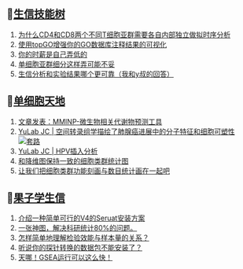 ## 📝[生信技能树](https://github.com/ixxmu/mp_duty/issues?q=label%3A%E7%94%9F%E4%BF%A1%E6%8A%80%E8%83%BD%E6%A0%91+is%3Aclosed)
<!-- 1issueTable -->

1. [为什么CD4和CD8两个不同T细胞亚群需要各自内部独立做拟时序分析](https://github.com/ixxmu/mp_duty/issues/4278) 
2. [使用topGO增强你的GO数据库注释结果的可视化](https://github.com/ixxmu/mp_duty/issues/4212) 
3. [你的时薪是自己弄低的](https://github.com/ixxmu/mp_duty/issues/4203) 
4. [单细胞亚群细分这样弄可能不妥](https://github.com/ixxmu/mp_duty/issues/4202) 
5. [生信分析和实验结果哪个更可靠（我和y叔的回答）](https://github.com/ixxmu/mp_duty/issues/4199) 
<!-- 1issueTable -->
## 📝[单细胞天地](https://github.com/ixxmu/mp_duty/issues?q=label%3A%E5%8D%95%E7%BB%86%E8%83%9E%E5%A4%A9%E5%9C%B0+is%3Aclosed)
<!-- 2issueTable -->

1. [文章发表：MMINP-微生物相关代谢物预测工具](https://github.com/ixxmu/mp_duty/issues/4279) 
2. [YuLab JC | 空间转录组学描绘了肺腺癌进展中的分子特征和细胞可塑性](https://github.com/ixxmu/mp_duty/issues/4234) [![套路](https://img.shields.io/github/labels/ixxmu/mp_duty/套路)](https://github.com/ixxmu/mp_duty/labels/套路)
3. [YuLab JC | HPV插入分析](https://github.com/ixxmu/mp_duty/issues/4205) 
4. [和降维图保持一致的细胞类群统计图](https://github.com/ixxmu/mp_duty/issues/4173) 
5. [让我们把细胞类群功能刻画与数目统计画在一起吧](https://github.com/ixxmu/mp_duty/issues/4172) 
<!-- 2issueTable -->

## 📝[果子学生信](https://github.com/ixxmu/mp_duty/issues?q=label%3A%E6%9E%9C%E5%AD%90%E5%AD%A6%E7%94%9F%E4%BF%A1+is%3Aclosed)
<!-- 3issueTable -->

1. [介绍一种简单可行的V4的Seruat安装方案](https://github.com/ixxmu/mp_duty/issues/4134) 
2. [一张神图，解决科研统计80%的问题。](https://github.com/ixxmu/mp_duty/issues/4125) 
3. [怎样简单地理解检验效能与样本量的关系？](https://github.com/ixxmu/mp_duty/issues/4124) 
4. [听说你的探针转换的数据包不能安装了？](https://github.com/ixxmu/mp_duty/issues/4122) 
5. [天哪！GSEA运行可以这么快！](https://github.com/ixxmu/mp_duty/issues/3953) 
<!-- 3issueTable -->
